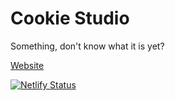 # Cookie Studio

Something, don't know what it is yet?

[Website](https://cookie-studio.netlify.app/)

[![Netlify Status](https://api.netlify.com/api/v1/badges/db16c061-f507-4835-9782-cda555ad2ac0/deploy-status)](https://app.netlify.com/sites/cookie-studio/deploys)
